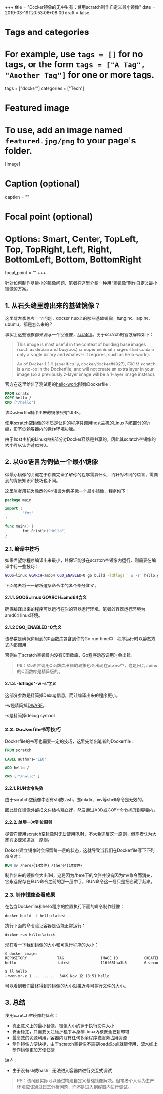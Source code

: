 +++
title = "Docker镜像的无中生有：使用scratch制作自定义最小镜像"
date = 2019-03-19T20:53:06+08:00
draft = false

# Tags and categories
# For example, use `tags = []` for no tags, or the form `tags = ["A Tag", "Another Tag"]` for one or more tags.
tags = ["docker"]
categories = ["Tech"]

# Featured image
# To use, add an image named `featured.jpg/png` to your page's folder. 
[image]
  # Caption (optional)
  caption = ""

  # Focal point (optional)
  # Options: Smart, Center, TopLeft, Top, TopRight, Left, Right, BottomLeft, Bottom, BottomRight
  focal_point = ""
+++

针对如何制作尽量小的镜像问题，笔者在这里介绍一种用”空镜像“制作自定义最小镜像的方案。

<!--more--> 

## 1. 从石头缝里蹦出来的基础镜像？

这里请大家思考一个问题：docker hub上的那些基础镜像，如nginx、alpine、ubuntu，都是怎么来的？

事实上这些镜像都来源与一个空镜像，[scratch](https://docs.docker.com/samples/library/scratch/)。关于scratch的官方解释如下：

> This image is most useful in the context of building base images (such as debian and busybox) or super minimal images (that contain only a single binary and whatever it requires, such as hello-world).
>
> As of Docker 1.5.0 (specifically, docker/docker#8827), FROM scratch is a no-op in the Dockerfile, and will not create an extra layer in your image (so a previously 2-layer image will be a 1-layer image instead).

官方在这里给出了测试用的[hello-world](https://hub.docker.com/_/hello-world/)镜像Dockerfile：

```dockerfile
FROM scratc
COPY hello /
CMD ["/hello"]
```

该Dockerfile制作出来的镜像只有1.84k。

使用scratch空镜像的本质是让你的程序只调用host主机的Linux内核部分的功能，而不依赖容器内的操作环境功能。

由于host主机的Linux内核部分对Docker容器是共享的，因此其scratch空镜像的大小可以认为近似为0。

## 2. 以Go语言为例做一个最小镜像

做最小镜像的关键在于你要完全了解你的程序需要什么，而针对不同的语言，需要到的背景知识和技巧也不同。

这里笔者用较为熟悉的Go语言为例子做一个最小镜像，程序如下：

```go
package main

import (
        "fmt"
)

func main() {
        fmt.Println("Hello")
}
```

### 2.1. 编译中技巧

如果希望你程序编译出来最小，并保证能够在scratch空镜像内运行，则需要在编译中用一些技巧：

```sh
GOOS=linux GOARCH=amd64 CGO_ENABLED=0 go build -ldflags '-w -s' hello.go
```

下面笔者将一一解析这条命令中的各个部分含义。

#### 2.1.1. GOOS=linux GOARCH=amd64含义

确保编译出来的程序可以运行在你的容器运行环境。笔者的容器运行环境为amd64 linux环境。

#### 2.1.2 CGO_ENABLED=0含义

该参数是确保你用到的C函数库包含到你的Go run-time中，程序运行时以静态方式内部调用

否则由于scratch空镜像内没有C函数库，Go程序动态调用时会出错。

> PS：Go语言调用C函数库出错的现象也会出现在alpine中，这是因为alpine的C函数库是精简版的。

#### 2.1.3. -ldflags '-w -s'含义

这部分参数是精简掉Debug信息，而让编译出来的程序更小。

-w是精简掉[DWARF](http://www.dwarfstd.org/)。

-s是精简掉debug symbol

### 2.2. Dockerfile书写技巧

Dockerfile的书写也需要一定的技巧，这里先给出笔者的Dockerfile：

```dockerfile
FROM scratch

LABEL authors="LEO"

ADD hello /

CMD [ "/hello" ]
```

#### 2.2.1. RUN命令失效

由于scratch空镜像中没有sh或bash，想mkdir、mv等shell命令是无效的。

因此请在镜像外部把文件结构建立好，然后通过ADD或COPY命令拷贝到容器内。

#### 2.2.2. 单层一次到位原则

尽管在使用scratch空镜像时无法使用RUN，不大会违反这一原则，但笔者认为大家有必要知道这一原则。

Dokcer建立镜像时会保留每一层的状态，这就导致当我们在Dockerfile写下下列命令时：

```dockerfile
RUN mv /here/{1M文件} /there/{1M文件}
```

制作出来的镜像会大出1M，这是因为/here下的文件并没有因为mv命令而消失，它永远保存在RUN命令之前的那一层中了，RUN命令这一层只是把它藏了起来。

### 2.3. 制作镜像查看成果

在包含Dockerfile和hello程序的位置执行下面的命令制作镜像：

```sh
docker build -t hello:latest .
```

执行下面的命令验证容器是否能正常运行：

```sh
docker run hello:latest
```

现在看一下我们镜像的大小和可执行程序的大小：

```sh
$ docker images
REPOSITORY              TAG                 IMAGE ID            CREATED             SIZE
hello                   latest              116f651aa3b5        6 seconds ago       356.2 kB

$ ll hello
-rwxr-xr-x 1 ... ... ... 348K Nov 12 18:51 hello
```

可以看到我们最终得到的镜像的大小就接近与可执行文件的大小。

## 3. 总结

使用scratch空镜像的优点：

- 真正意义上的最小镜像，镜像大小约等于执行文件大小
- 安全稳定，只需要关注维护程序本身和Linux内核安全更新即可
- 最高效的资源利用，容器内没有任何多余程序或服务占用资源
- 制作镜像方便快捷，由于scratch空镜像不需要load或pull就能使用，流水线上制作镜像更加方便快捷

缺点：

- 由于没有sh或bash，无法进入容器内进行交互式调试

> PS：该问题实际可以通过构建自定义基础镜像解决。但笔者个人认为生产环境应该通过日志分析问题，而不是进入到容器内进行调试。